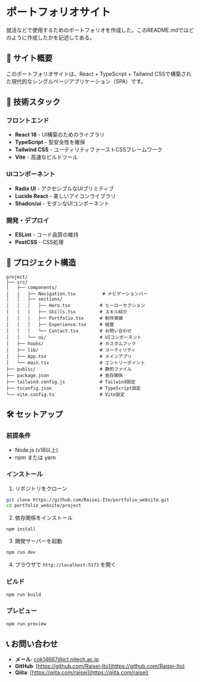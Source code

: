 # ポートフォリオサイト
就活などで使用するためのポートフォリオを作成した。このREADME.mdではどのように作成したかを記述してある。

## 🌟 サイト概要

このポートフォリオサイトは、React + TypeScript + Tailwind CSSで構築された現代的なシングルページアプリケーション（SPA）です。

## 🚀 技術スタック

### フロントエンド
- **React 18** - UI構築のためのライブラリ
- **TypeScript** - 型安全性を確保
- **Tailwind CSS** - ユーティリティファーストCSSフレームワーク
- **Vite** - 高速なビルドツール

### UIコンポーネント
- **Radix UI** - アクセシブルなUIプリミティブ
- **Lucide React** - 美しいアイコンライブラリ
- **Shadcn/ui** - モダンなUIコンポーネント

### 開発・デプロイ
- **ESLint** - コード品質の維持
- **PostCSS** - CSS処理

## 📁 プロジェクト構造

```
project/
├── src/
│   ├── components/
│   │   ├── Navigation.tsx          # ナビゲーションバー
│   │   ├── sections/
│   │   │   ├── Hero.tsx           # ヒーローセクション
│   │   │   ├── Skills.tsx         # スキル紹介
│   │   │   ├── Portfolio.tsx      # 制作実績
│   │   │   ├── Experience.tsx     # 経歴
│   │   │   └── Contact.tsx        # お問い合わせ
│   │   └── ui/                    # UIコンポーネント
│   ├── hooks/                     # カスタムフック
│   ├── lib/                       # ユーティリティ
│   ├── App.tsx                    # メインアプリ
│   └── main.tsx                   # エントリーポイント
├── public/                        # 静的ファイル
├── package.json                   # 依存関係
├── tailwind.config.js             # Tailwind設定
├── tsconfig.json                  # TypeScript設定
└── vite.config.ts                 # Vite設定
```

## 🛠️ セットアップ

### 前提条件
- Node.js (v18以上)
- npm または yarn

### インストール

1. リポジトリをクローン
```bash
git clone https://github.com/Raisei-Ito/portfolio_website.git
cd portfolio_website/project
```

2. 依存関係をインストール
```bash
npm install
```

3. 開発サーバーを起動
```bash
npm run dev
```

4. ブラウザで `http://localhost:5173` を開く

### ビルド

```bash
npm run build
```

### プレビュー

```bash
npm run preview
```

## 📞 お問い合わせ

- **メール**: cok14667@ict.nitech.ac.jp
- **GitHub**: [https://github.com/Raisei-Ito](https://github.com/Raisei-Ito)
- **Qiita**: [https://qiita.com/raisei](https://qiita.com/raisei)